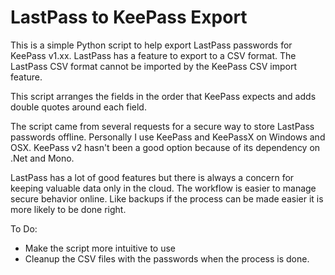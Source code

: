 # LastPass to KeePass Export

This is a simple Python script to help export LastPass passwords for KeePass v1.xx.
LastPass has a feature to export to a CSV format.  The LastPass CSV format
cannot be imported by the KeePass CSV import feature.

This script arranges the fields in the order that KeePass expects and adds double 
quotes around each field.

The script came from several requests for a secure way to store LastPass passwords
offline.  Personally I use KeePass and KeePassX on Windows and OSX.  KeePass v2 
hasn't been a good option because of its dependency on .Net and Mono.

LastPass has a lot of good features but there is always a concern for keeping
valuable data only in the cloud.  The workflow is easier to manage secure behavior
online.  Like backups if the process can be made easier it is more likely to be 
done right.

To Do:
  * Make the script more intuitive to use
  * Cleanup the CSV files with the passwords when the process is done.

